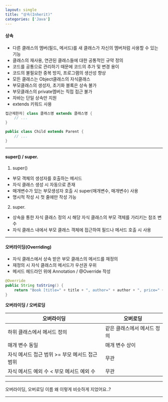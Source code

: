 ```yaml
---
layout: single
title: "상속(Inherit)"
categories: ['Java']
---
```

   
#### 상속
* 다른 클래스의 멤버(필드, 메서드)를 새 클래스가 자신의 멤버처럼 사용할 수 있는 기능   
* 클래스의 재사용, 연관된 클래스들에 대한 공통적인 규약 정의   
* 코드를 공통으로 관리하기 때문에 코드의 추가 및 변경 용이   
* 코드의 불필요한 중복 방지, 프로그램의 생산성 향상   
* 모든 클래스는 Object클래스의 자식클래스   
* 부모클래스의 생성자, 초기화 블록은 상속 불가   
* 부모클래스의 private멤버는 직접 접근 불가   
* 자바는 단일 상속만 지원   
* extends 키워드 사용   
   
``` java
접근제한자] class 클래스명 extends 클래스명 {
    // ...
}

public class Child extends Parent {
    // ...
}
```   
   
***
#### super() / super.
1) super()   
* 부모 객체의 생성자를 호출하는 메서드
* 자식 클래스 생성 시 자동으로 존재
* 매개변수가 있는 부모생성자 호출 시 super(매개변수, 매개변수) 사용   
* 명시적 작성 시 첫 줄에만 작성 가능   
   
2) super.   
* 상속을 통한 자식 클래스 정의 시 해당 자식 클래스의 부모 객체를 가리키는 참조 변수   
* 자식 클래스 내에서 부모 클래스 객체에 접근하여 필드나 메서드 호출 시 사용   
   
***
#### 오버라이딩(Overriding)   
* 자식 클래스에서 상속 받은 부모 클래스의 메서드를 재정의   
* 재정의 시 자식 클래스의 메서드가 우선권 우위   
* 메서드 헤드라인 위에 Annotation / @Override 작성   
   
``` java
@Override
public String toString() {
    return "Book [title=" + title + ", author=" + author + ", price=" + price + "]";
}
```   
   
**오버라이딩 / 오버로딩**   
   
|오버라이딩|오버로딩|
|---|---|
|하위 클래스에서 메서드 정의|같은 클래스에서 메서드 정의|
|매개 변수 동일|매개 변수 상이|
|자식 메서드 접근 범위 >= 부모 메서드 접근 범위|무관|
|자식 메서드 예외 수 < 부모 메서드 예외 수|무관|
   
    
***
오버라이딩, 오버로딩 이름 왜 이렇게 비슷하게 지었어요..?   
   
***
